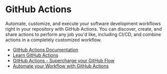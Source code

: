 # GitHub Actions

Automate, customize, and execute your software development workflows right in your repository with GitHub Actions. You can discover, create, and share actions to perform any job you'd like, including CI/CD, and combine actions in a completely customized workflow.

- [GitHub Actions Documentation](https://docs.github.com/en/actions)
- [Learn GitHub Actions](https://docs.github.com/en/actions/learn-github-actions)
- [GitHub Actions - Supercharge your GitHub Flow](https://youtu.be/cP0I9w2coGU)
- [Automate your Workflow with GitHub Actions](https://www.youtube.com/watch?v=nyKZTKQS_EQ)
